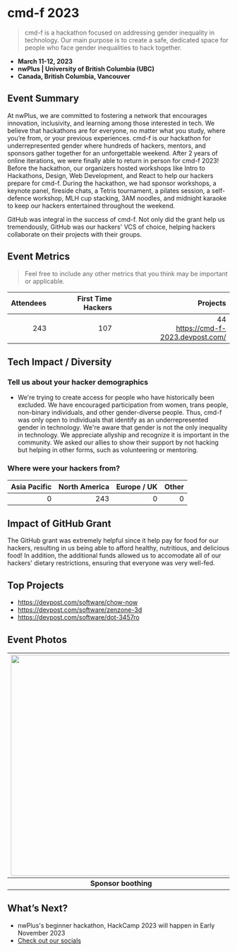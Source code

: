 # cmd-f 2023
> cmd-f is a hackathon focused on addressing gender inequality in technology. Our main purpose is to create a safe, dedicated space for people who face gender inequalities to hack together. <br>
 - **March 11-12, 2023** 
 - **nwPlus | University of British Columbia (UBC)**
 - **Canada, British Columbia, Vancouver**  

## Event Summary

At nwPlus, we are committed to fostering a network that encourages innovation, inclusivity, and learning among those interested in tech. We believe that hackathons are for everyone, no matter what you study, where you’re from, or your previous experiences. cmd-f is our hackathon for underrepresented gender where hundreds of hackers, mentors, and sponsors gather together for an unforgettable weekend. After 2 years of online iterations, we were finally able to return in person for cmd-f 2023! Before the hackathon, our organizers hosted workshops like Intro to Hackathons, Design, Web Development, and React to help our hackers prepare for cmd-f. During the hackathon, we had sponsor workshops, a keynote panel, fireside chats, a Tetris tournament, a pilates session, a self-defence workshop, MLH cup stacking, 3AM noodles, and midnight karaoke to keep our hackers entertained throughout the weekend.

GitHub was integral in the success of cmd-f. Not only did the grant help us tremendously, GitHub was our hackers' VCS of choice, helping hackers collaborate on their projects with their groups.



## Event Metrics 
> Feel free to include any other metrics that you think may be important or applicable. 

| Attendees |First Time Hackers| Projects|
|---------------:|--------------:|------------:|
|243|107|44 <br> https://cmd-f-2023.devpost.com/| 

## Tech Impact / Diversity 

### Tell us about your hacker demographics
 - We're trying to create access for people who have historically been excluded. We have encouraged participation from women, trans people, non-binary individuals, and other gender-diverse people. Thus, cmd-f was only open to individuals that identify as an underrepresented gender in technology. We're aware that gender is not the only inequality in technology. We appreciate allyship and recognize it is important in the community. We asked our allies to show their support by not hacking but helping in other forms, such as volunteering or mentoring.


### Where were your hackers from?
| Asia Pacific | North America | Europe / UK | Other |
|---------------:|--------------:|------------:|---------:|
|0|243|0|0|

## Impact of GitHub Grant
The GitHub grant was extremely helpful since it help pay for food for our hackers, resulting in us being able to afford healthy, nutritious, and delicious food! In addition, the additional funds allowed us to accomodate all of our hackers' dietary restrictions, ensuring that everyone was very well-fed.

## Top Projects
- https://devpost.com/software/chow-now <br>
- https://devpost.com/software/zenzone-3d <br> 
- https://devpost.com/software/dot-3457ro <br>

## Event Photos

| <img src="https://user-images.githubusercontent.com/75547547/228393605-c409b603-9dc4-4197-9bb9-84610c72fe44.JPG" width="500" height="auto"> | <img src="https://user-images.githubusercontent.com/75547547/228393731-0cbecce3-2708-4aee-a9bf-7bcd319a4e2e.JPG" width="500" height="auto"> | <img src="https://user-images.githubusercontent.com/75547547/228393794-a961f3fe-2ce0-4e57-84e1-2887b3ecb753.JPG" width="500" height="auto"> | <img src="https://user-images.githubusercontent.com/75547547/228393857-9e6b234f-c2c7-4cbe-84a3-d6422d766553.JPG" width="500" height="auto"> |<img src="https://user-images.githubusercontent.com/75547547/228393898-fbd1e033-8b0a-4cdc-ad86-2b31128e2ac9.JPG" width="500" height="auto"> |
|:--:|:--:|:--:|:--:|:--:|
| <b> Sponsor boothing </b> | <b> Keynote Panel </b> |<b> Opening Ceremonies </b>| <b> Hacking Space </b>| <b> cmd-f Photobooth </b> |


## What’s Next?
- nwPlus's beginner hackathon, HackCamp 2023 will happen in Early November 2023 <br>
- [Check out our socials](https://linktr.ee/nwplusubc)
